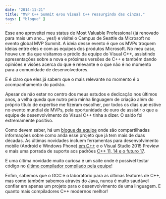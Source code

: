 ```yaml
---
date: "2014-11-21"
title: "MVP C++ Summit e/ou Visual C++ ressurgindo das cinzas."
tags: [ "blogue" ]
---
```

Esse ano aproveitei meu status de Most Valuable Professional (já renovado para mais um ano...  yes!) e visitei o Campus de Seattle da Microsoft no evento global MVP Summit. A ideia desse evento é que os MVPs troquem ideias entre eles e com as equipes dos produtos Microsoft. No meu caso, houve um dia que visitamos o prédio da equipe do Visual C++, assistindo apresentações sobre a nova e próximas versões de C++ e também dando opiniões e visões acerca do que é relevante e o que não é no momento para a comunidade de desenvolvedores.

E é claro que eles já sabem que o mais relevante no momento é o acompanhamento do padrão.

Apesar de não estar no centro dos meus estudos e dedicação nos últimos anos, a velha queda que nutro pela minha linguagem de criação além do próprio título de expertise me fizeram escolher, por todos os dias que estive no evento mundial de MVPs, pela oportunidade de ouro de assistir o que a equipe de desenvolvimento do Visual C++ tinha a dizer. O saldo foi extremamente positivo.

Como devem saber, há um [blogue da equipe](http://blogs.msdn.com/b/vcblog) onde são compartilhadas informações sobre como anda esse projeto que já tem mais de duas décadas. As últimas novidades incluem ferramentas para desenvolvimento mobile (Android e Windows Phone) [em C++](http://blogs.msdn.com/b/vcblog/archive/2014/11/12/c-tools-acquisition-for-windows-phone-and-store-development.aspx) e o Visual Studio 2015 Preview e mais uma porrada de suporte aos padrões [C++ 11, 14 e o futuro 17](http://blogs.msdn.com/b/vcblog/archive/2014/11/17/c-11-14-17-features-in-vs-2015-preview.aspx).

E uma última novidade muito curiosa é um saite onde é possível testar código no [último compilador compilado pela equipe](http://webcompiler.cloudapp.net/)!

Enfim, sabemos que o GCC é o laboratório para as últimas features de C++, mas como também sabemos através do Java, nunca é muito saudável confiar em apenas um projeto para o desenvolvimento de uma linguagem. E quanto mais compiladores C++ modernos melhor!
